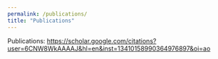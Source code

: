 ```yaml
---
permalink: /publications/
title: "Publications"
---
```


Publications: https://scholar.google.com/citations?user=6CNW8WkAAAAJ&hl=en&inst=13410158990364976897&oi=ao
